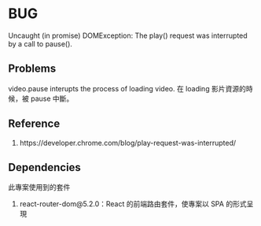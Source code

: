 # BUG
Uncaught (in promise) DOMException: The play() request was interrupted by a call to pause().
## Problems
video.pause interupts the process of loading video.
在 loading 影片資源的時候，被 pause 中斷。
## Reference

<ol>
    <li>https://developer.chrome.com/blog/play-request-was-interrupted/</li>
</ol>

## Dependencies
此專案使用到的套件
<ol>
    <li>react-router-dom@5.2.0：React 的前端路由套件，使專案以 SPA 的形式呈現</li>
</ol>

